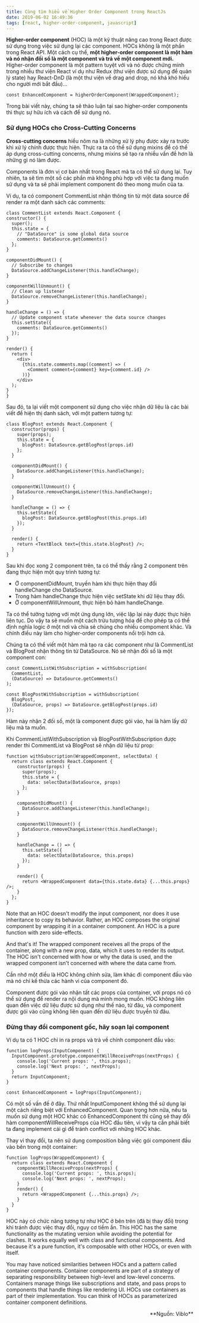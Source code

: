 ```yaml
---
title: Cùng tìm hiểu về Higher Order Component trong ReactJs
date: 2019-06-02 16:49:36
tags: [react, higher-order-component, javascript]
---
```


**Higher-order component** (HOC) là một kỹ thuật nâng cao trong React được sử dụng trong việc sử dụng lại các component. HOCs không là một phần trong React API. Một cách cụ thể, **một higher-order component là một hàm và nó nhận đối số là một component và trả về một component mới.** Higher-order component là một pattern tuyệt với và nó được chứng minh trong nhiều thư viện React ví dụ như Redux (thư viện được sử dụng để quản lý state) hay React-DnD (là một thư viện về drag and drop, nó khá khó hiểu cho người mới bắt đầu)...


`const EnhancedComponent = higherOrderComponent(WrappedComponent);`

Trong bài viết này, chúng ta sẽ thảo luận tại sao higher-order components thì thực sự hữu ích và cách để sử dụng nó.

### Sử dụng HOCs cho Cross-Cutting Concerns

**Cross-cutting concerns** hiểu nôm na là những xử lý phụ được xảy ra trước khi xử lý chính được thực hiện. Thực ra ta có thể sử dụng mixins để có thể áp dụng cross-cutting concerns, nhưng mixins sẽ tạo ra nhiều vấn đề hơn là những gì nó làm được.

Components là đơn vị cơ bản nhất trong React mà ta có thể sử dụng lại. Tuy nhiên, ta sẽ tìm một số các phần mà không phù hợp với việc ta đang muốn sử dụng và ta sẽ phải implement component đó theo mong muốn của ta.

Ví dụ, ta có component CommentList nhận thông tin từ một data source để render ra một danh sách các comments:

~~~~
class CommentList extends React.Component {
constructor() {
  super();
  this.state = {
    // "DataSource" is some global data source
    comments: DataSource.getComments()
  };
}

componentDidMount() {
  // Subscribe to changes
  DataSource.addChangeListener(this.handleChange);
}

componentWillUnmount() {
  // Clean up listener
  DataSource.removeChangeListener(this.handleChange);
}

handleChange = () => {
  // Update component state whenever the data source changes
  this.setState({
    comments: DataSource.getComments()
  });
}

render() {
  return (
    <div>
      {this.state.comments.map((comment) => (
        <Comment comment={comment} key={comment.id} />
      ))}
    </div>
  );
}
}
~~~~

Sau đó, ta lại viết một component sử dụng cho việc nhận dữ liệu là các bài viết để hiện thị danh sách, với một pattern tương tự:

~~~~
class BlogPost extends React.Component {
  constructor(props) {
    super(props);
    this.state = {
      blogPost: DataSource.getBlogPost(props.id)
    };
  }

  componentDidMount() {
    DataSource.addChangeListener(this.handleChange);
  }

  componentWillUnmount() {
    DataSource.removeChangeListener(this.handleChange);
  }

  handleChange = () => {
    this.setState({
      blogPost: DataSource.getBlogPost(this.props.id)
    });
  }

  render() {
    return <TextBlock text={this.state.blogPost} />;
  }
}
~~~~

Sau khi đọc xong 2 component trên, ta có thể thấy rằng 2 component trên đang thực hiện một quy trình tương tự:

  + Ở componentDidMount, truyền hàm khi thực hiện thay đổi handleChange cho DataSource.
  + Trong hàm handleChange thực hiện việc setState khi dữ liệu thay đổi.
  + Ở componentWillUnmount, thực hiện bỏ hàm handleChange.

Ta có thể tưởng tượng với một ứng dụng lớn, việc lặp lại này được thực hiện liên tục. Do vậy ta sẽ muốn một cách trừu tượng hóa để cho phép ta có thể định nghĩa logic ở một nơi và chia sẻ chúng cho nhiều compoment khác. Và chính điều này làm cho higher-order components nổi trội hơn cả.

Chúng ta có thể viết một hàm mà tạo ra các component như là CommentList và BlogPost nhận thông tin từ DataSource. Nó sẽ nhận đối số là một component con:

~~~~
const CommentListWithSubscription = withSubscription(
  CommentList,
  (DataSource) => DataSource.getComments()
);

const BlogPostWithSubscription = withSubscription(
  BlogPost,
  (DataSource, props) => DataSource.getBlogPost(props.id)
});
~~~~

Hàm này nhận 2 đối số, một là component được gói vào, hai là hàm lấy dữ liệu mà ta muốn.

Khi CommentListWithSubscription và BlogPostWithSubscription được render thì CommentList và BlogPost sẽ nhận dữ liệu từ prop:

~~~~
function withSubscription(WrappedComponent, selectData) {
  return class extends React.Component {
    constructor(props) {
      super(props);
      this.state = {
        data: selectData(DataSource, props)
      };
    }

    componentDidMount() {
      DataSource.addChangeListener(this.handleChange);
    }

    componentWillUnmount() {
      DataSource.removeChangeListener(this.handleChange);
    }

    handleChange = () => {
      this.setState({
        data: selectData(DataSource, this.props)
      });
    }

    render() {
      return <WrappedComponent data={this.state.data} {...this.props} />;
    }
  };
}
~~~~

Note that an HOC doesn't modify the input component, nor does it use inheritance to copy its behavior. Rather, an HOC composes the original component by wrapping it in a container component. An HOC is a pure function with zero side-effects.

And that's it! The wrapped component receives all the props of the container, along with a new prop, data, which it uses to render its output. The HOC isn't concerned with how or why the data is used, and the wrapped component isn't concerned with where the data came from.

Cần nhớ một điều là HOC không chỉnh sửa, làm khác đi component đầu vào mà nó chỉ kế thừa các hành vi của component đó.

Component được gói vào nhận tất các props của container, với props nó có thể sử dụng để render ra nội dung mà mình mong muốn. HOC không liên quan đến việc dữ liệu được sử dụng như thế nào, từ đâu, và component được gói vào cũng không liên quan đến dữ liệu được truyền từ đâu.


### Đừng thay đổi component gốc, hãy soạn lại component

Ví dụ ta có 1 HOC chỉ in ra props và trả về chính component đầu vào:

~~~~
function logProps(InputComponent) {
  InputComponent.prototype.componentWillReceiveProps(nextProps) {
    console.log('Current props: ', this.props);
    console.log('Next props: ', nextProps);
  }
  return InputComponent;
}

const EnhancedComponent = logProps(InputComponent);
~~~~

Có một số vấn đề ở đây. Thứ nhất InputComponent không thể sử dụng lại một cách riêng biệt với EnhancedComponent. Quan trọng hơn nữa, nếu ta muốn sử dụng một HOC khác có EnhancedComponent thì cũng sẽ thay đổi hàm componentWillReceiveProps của HOC đầu tiên, vì vậy ta cần phải biết ta đang implement cái gì để tránh conflict với những HOC khác.

Thay vì thay đổi, ta nên sử dụng composition bằng việc gói component đầu vào bên trong một container:

~~~~
function logProps(WrappedComponent) {
  return class extends React.Component {
    componentWillReceiveProps(nextProps) {
      console.log('Current props: ', this.props);
      console.log('Next props: ', nextProps);
    }
    render() {
      return <WrappedComponent {...this.props} />;
    }
  }
}
~~~~


HOC này có chức năng tương tự như HOC ở bên trên (đã bị thay đổi) trong khi tránh được việc thay đổi, nguy cơ tiềm ẩn. This HOC has the same functionality as the mutating version while avoiding the potential for clashes. It works equally well with class and functional components. And because it's a pure function, it's composable with other HOCs, or even with itself.

You may have noticed similarities between HOCs and a pattern called container components. Container components are part of a strategy of separating responsibility between high-level and low-level concerns. Containers manage things like subscriptions and state, and pass props to components that handle things like rendering UI. HOCs use containers as part of their implementation. You can think of HOCs as parameterized container component definitions.

<div style="text-align: right">**Nguồn: Viblo**</div>
